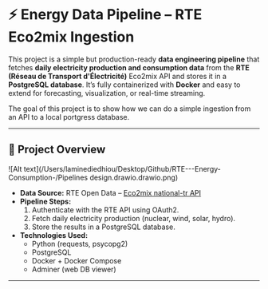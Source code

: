 # ⚡ Energy Data Pipeline – RTE Eco2mix Ingestion

This project is a simple but production-ready **data engineering pipeline** that fetches **daily electricity production and consumption data** from the **RTE (Réseau de Transport d'Électricité)** Eco2mix API and stores it in a **PostgreSQL database**. It’s fully containerized with **Docker** and easy to extend for forecasting, visualization, or real-time streaming.

The goal of this project is to show how we can do a simple ingestion from an API to a local portgress database.

---

## 🧱 Project Overview

![Alt text](/Users/laminediedhiou/Desktop/Github/RTE---Energy-Consumption-/Pipelines design.drawio.drawio.png)

- **Data Source:** RTE Open Data – [Eco2mix national-tr API](https://data.rte-france.com)
- **Pipeline Steps:**
  1. Authenticate with the RTE API using OAuth2.
  2. Fetch daily electricity production (nuclear, wind, solar, hydro).
  3. Store the results in a PostgreSQL database.
- **Technologies Used:**
  - Python (requests, psycopg2)
  - PostgreSQL
  - Docker + Docker Compose
  - Adminer (web DB viewer)

---
